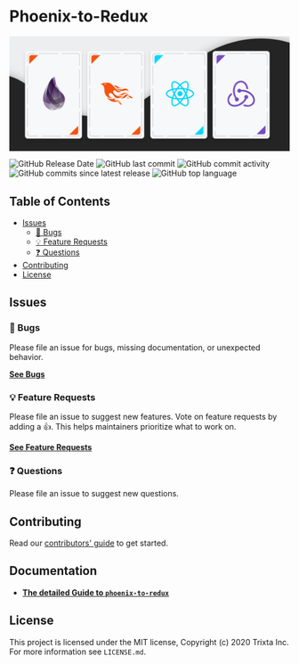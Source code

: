 # Phoenix-to-Redux
<img src="https://raw.githubusercontent.com/trixtateam/phoenix-to-redux/master/assets/phoenix-to-redux.jpg" alt="phoenix to redux banner" align="center" />

<br />

![GitHub Release Date](https://img.shields.io/github/release-date/trixtateam/phoenix-to-redux?style=for-the-badge)
![GitHub last commit](https://img.shields.io/github/last-commit/trixtateam/phoenix-to-redux?style=for-the-badge)
![GitHub commit activity](https://img.shields.io/github/commit-activity/m/trixtateam/phoenix-to-redux?style=for-the-badge)
![GitHub commits since latest release](https://img.shields.io/github/commits-since/trixtateam/phoenix-to-redux/latest?style=for-the-badge)
![GitHub top language](https://img.shields.io/github/languages/top/trixtateam/phoenix-to-redux?style=for-the-badge)


## Table of Contents

- [Issues](#issues)
  - [🐛 Bugs](#-bugs)
  - [💡 Feature Requests](#-feature-requests)
  - [❓ Questions](#-questions)
- [Contributing](#contributing)
- [License](#license)

## Issues

### 🐛 Bugs

Please file an issue for bugs, missing documentation, or unexpected behavior.

[**See Bugs**][bugs]

### 💡 Feature Requests

Please file an issue to suggest new features. Vote on feature requests by adding
a 👍. This helps maintainers prioritize what to work on.

[**See Feature Requests**][requests]

### ❓ Questions

Please file an issue to suggest new questions.


## Contributing

Read our [contributors' guide](https://github.com/trixtateam/phoenix-to-redux/blob/master/CONTRIBUTING.md) to get started.


## Documentation
- [**The detailed Guide to `phoenix-to-redux`**](https://trixtateam.gitbook.io/phoenix-to-redux/)

## License

This project is licensed under the MIT license, Copyright (c) 2020 Trixta Inc. For more information see `LICENSE.md`.

<!-- prettier-ignore-start -->
[bugs]: https://github.com/trixtateam/phoenix-to-redux/issues?q=is%3Aissue+is%3Aopen+label%3Abug+sort%3Acreated-desc
[github]: https://github.com/trixtateam/phoenix-to-redux
[requests]: https://github.com/trixtateam/phoenix-to-redux/issues?q=is%3Aissue+sort%3Areactions-%2B1-desc+label%3Afeature+is%3Aopen
<!-- prettier-ignore-end -->
